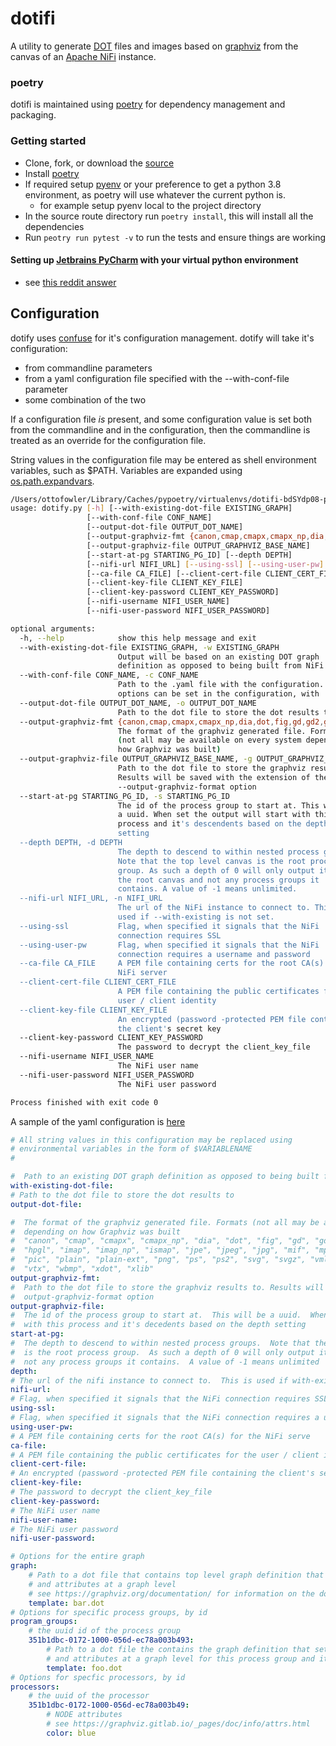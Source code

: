 # dotifi

A utility to generate [DOT](https://graphviz.org/doc/info/lang.html) files and images based on [graphviz](https://graphviz.org/documentation/) from the canvas of an [Apache NiFi](https://nifi.apache.org) instance.

### poetry

dotifi is maintained using [poetry](https://python-poetry.org/docs/) for dependency management and packaging.

### Getting started
- Clone, fork, or download the [source](https://github.com/palindromicity/dotifi)
- Install [poetry](https://python-poetry.org/docs/)
- If required setup [pyenv](https://github.com/pyenv/pyenv) or your preference to get a python 3.8 environment, as poetry will use whatever the current python is.
    - for example setup pyenv local to the project directory
- In the source route directory run `poetry install`, this will install all the dependencies
- Run `peotry run pytest -v` to run the tests and ensure things are working

#### Setting up [Jetbrains PyCharm](https://www.jetbrains.com/pycharm/) with your virtual python environment
- see [this reddit answer](https://www.reddit.com/r/pycharm/comments/elga2z/using_pycharm_for_poetrybased_projects/fn1ix60?utm_source=share&utm_medium=web2x)

## Configuration
dotify uses [confuse](https://confuse.readthedocs.io/en/latest/) for it's configuration management.
dotify will take it's configuration:

 - from commandline parameters
 - from a yaml configuration file specified with the --with-conf-file parameter
 - some combination of the two

If a configuration file _is_ present, and some configuration value is set both from the commandline and in the configuration,
then the commandline is treated as an override for the configuration file.

String values in the configuration file may be entered as shell environment variables, such as $PATH.  Variables are expanded using
[os.path.expandvars](https://docs.python.org/3/library/os.path.html#os.path.expandvars).

 
```bash
/Users/ottofowler/Library/Caches/pypoetry/virtualenvs/dotifi-bdSYdp08-py3.8/bin/python /Users/ottofowler/src/github/ottobackwards/forks/dotifi/dotifi/dotify.py --help
usage: dotify.py [-h] [--with-existing-dot-file EXISTING_GRAPH]
                 [--with-conf-file CONF_NAME]
                 [--output-dot-file OUTPUT_DOT_NAME]
                 [--output-graphviz-fmt {canon,cmap,cmapx,cmapx_np,dia,dot,fig,gd,gd2,gif,hpgl,imap,imap_np,ismap,jpe,jpeg,jpg,mif,mp,pcl,pdf,pic,plain,plain-ext,png,ps,ps2,svg,svgz,vml,vmlz,vrml,vtx,wbmp,xdot,xlib}]
                 [--output-graphviz-file OUTPUT_GRAPHVIZ_BASE_NAME]
                 [--start-at-pg STARTING_PG_ID] [--depth DEPTH]
                 [--nifi-url NIFI_URL] [--using-ssl] [--using-user-pw]
                 [--ca-file CA_FILE] [--client-cert-file CLIENT_CERT_FILE]
                 [--client-key-file CLIENT_KEY_FILE]
                 [--client-key-password CLIENT_KEY_PASSWORD]
                 [--nifi-username NIFI_USER_NAME]
                 [--nifi-user-password NIFI_USER_PASSWORD]

optional arguments:
  -h, --help            show this help message and exit
  --with-existing-dot-file EXISTING_GRAPH, -w EXISTING_GRAPH
                        Output will be based on an existing DOT graph
                        definition as opposed to being built from NiFi
  --with-conf-file CONF_NAME, -c CONF_NAME
                        Path to the .yaml file with the configuration. All
                        options can be set in the configuration, with
  --output-dot-file OUTPUT_DOT_NAME, -o OUTPUT_DOT_NAME
                        Path to the dot file to store the dot results to.
  --output-graphviz-fmt {canon,cmap,cmapx,cmapx_np,dia,dot,fig,gd,gd2,gif,hpgl,imap,imap_np,ismap,jpe,jpeg,jpg,mif,mp,pcl,pdf,pic,plain,plain-ext,png,ps,ps2,svg,svgz,vml,vmlz,vrml,vtx,wbmp,xdot,xlib}, -f {canon,cmap,cmapx,cmapx_np,dia,dot,fig,gd,gd2,gif,hpgl,imap,imap_np,ismap,jpe,jpeg,jpg,mif,mp,pcl,pdf,pic,plain,plain-ext,png,ps,ps2,svg,svgz,vml,vmlz,vrml,vtx,wbmp,xdot,xlib}
                        The format of the graphviz generated file. Formats
                        (not all may be available on every system depending on
                        how Graphviz was built)
  --output-graphviz-file OUTPUT_GRAPHVIZ_BASE_NAME, -g OUTPUT_GRAPHVIZ_BASE_NAME
                        Path to the dot file to store the graphviz results to.
                        Results will be saved with the extension of the
                        --output-graphviz-format option
  --start-at-pg STARTING_PG_ID, -s STARTING_PG_ID
                        The id of the process group to start at. This will be
                        a uuid. When set the output will start with this
                        process and it's descendents based on the depth
                        setting
  --depth DEPTH, -d DEPTH
                        The depth to descend to within nested process groups.
                        Note that the top level canvas is the root process
                        group. As such a depth of 0 will only output items in
                        the root canvas and not any process groups it
                        contains. A value of -1 means unlimited.
  --nifi-url NIFI_URL, -n NIFI_URL
                        The url of the NiFi instance to connect to. This is
                        used if --with-existing is not set.
  --using-ssl           Flag, when specified it signals that the NiFi
                        connection requires SSL
  --using-user-pw       Flag, when specified it signals that the NiFi
                        connection requires a username and password
  --ca-file CA_FILE     A PEM file containing certs for the root CA(s) for the
                        NiFi server
  --client-cert-file CLIENT_CERT_FILE
                        A PEM file containing the public certificates for the
                        user / client identity
  --client-key-file CLIENT_KEY_FILE
                        An encrypted (password -protected PEM file containing
                        the client's secret key
  --client-key-password CLIENT_KEY_PASSWORD
                        The password to decrypt the client_key_file
  --nifi-username NIFI_USER_NAME
                        The NiFi user name
  --nifi-user-password NIFI_USER_PASSWORD
                        The NiFi user password

Process finished with exit code 0

```

A sample of the yaml configuration is [here](configurations/sample.yml)

```yaml
# All string values in this configuration may be replaced using
# environmental variables in the form of $VARIABLENAME
#

#  Path to an existing DOT graph definition as opposed to being built from NiFi
with-existing-dot-file:
# Path to the dot file to store the dot results to
output-dot-file:

#  The format of the graphviz generated file. Formats (not all may be available on every system
#  depending on how Graphviz was built
#  "canon", "cmap", "cmapx", "cmapx_np", "dia", "dot", "fig", "gd", "gd2", "gif",
#  "hpgl", "imap", "imap_np", "ismap", "jpe", "jpeg", "jpg", "mif", "mp", "pcl", "pdf",
#  "pic", "plain", "plain-ext", "png", "ps", "ps2", "svg", "svgz", "vml", "vmlz", "vrml",
#  "vtx", "wbmp", "xdot", "xlib"
output-graphviz-fmt:
#  Path to the dot file to store the graphviz results to. Results will be saved with the extension
#  output-graphviz-format option
output-graphviz-file:
#  The id of the process group to start at.  This will be a uuid.  When set the output will start
#  with this process and it's decedents based on the depth setting
start-at-pg:
#  The depth to descend to within nested process groups.  Note that the top level canvas
#  is the root process group.  As such a depth of 0 will only output items in the root canvas and
#  not any process groups it contains.  A value of -1 means unlimited
depth:
# The url of the nifi instance to connect to.  This is used if with-existing is not set
nifi-url:
# Flag, when specified it signals that the NiFi connection requires SSL
using-ssl:
# Flag, when specified it signals that the NiFi connection requires a username and password
using-user-pw:
# A PEM file containing certs for the root CA(s) for the NiFi serve
ca-file:
# A PEM file containing the public certificates for the user / client identity
client-cert-file:
# An encrypted (password -protected PEM file containing the client's secret key
client-key-file:
# The password to decrypt the client_key_file
client-key-password:
# The NiFi user name
nifi-user-name:
# The NiFi user password
nifi-user-password:

# Options for the entire graph
graph:
    # Path to a dot file that contains top level graph definition that sets the properties
    # and attributes at a graph level
    # see https://graphviz.org/documentation/ for information on the dot language
    template: bar.dot
# Options for specific process groups, by id
program_groups:
    # the uuid id of the process group
    351b1dbc-0172-1000-056d-ec78a003b493:
        # Path to a dot file the contains the graph definition that sets the properties
        # and attributes at a graph level for this process group and it's descendents
        template: foo.dot
# Options for specfic processors, by id
processors:
    # the uuid of the processor
    351b1dbc-0172-1000-056d-ec78a003b49:
        # NODE attributes
        # see https://graphviz.gitlab.io/_pages/doc/info/attrs.html
        color: blue

```